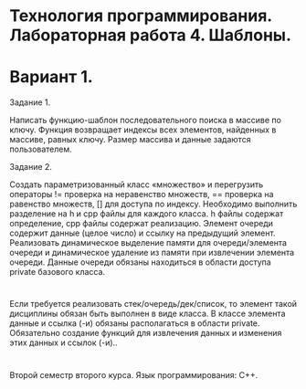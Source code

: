# Технология программирования. Лабораторная работа 4. Шаблоны.
# Вариант 1.

Задание 1.

Написать функцию-шаблон последовательного поиска в массиве по ключу.
Функция возвращает индексы всех элементов, найденных в массиве, равных ключу.
Размер массива и данные задаются пользователем.

Задание 2.

Создать параметризованный класс «множество» и перегрузить операторы != проверка на неравенство множеств, == проверка на равенство множеств, [] для доступа по индексу.
Необходимо выполнить разделение на h и cpp файлы для каждого класса.
h файлы содержат определение, cpp файлы содержат реализацию.
Элемент очереди содержит данные (целое число) и ссылку на предыдущий элемент.
Реализовать динамическое выделение памяти для очереди/элемента очереди и динамическое удаление из памяти при извлечении элемента очереди.
Данные очереди обязаны находиться в области доступа private базового класса.
#
Если требуется реализовать стек/очередь/дек/список, то элемент такой дисциплины обязан быть выполнен в виде класса.
В классе элемента данные и ссылка (-и) обязаны располагаться в области private.
Обязательно создание функций для извлечения данных и изменения этих данных и ссылок (-и)..
#

Второй семестр второго курса. Язык программирования: С++.
